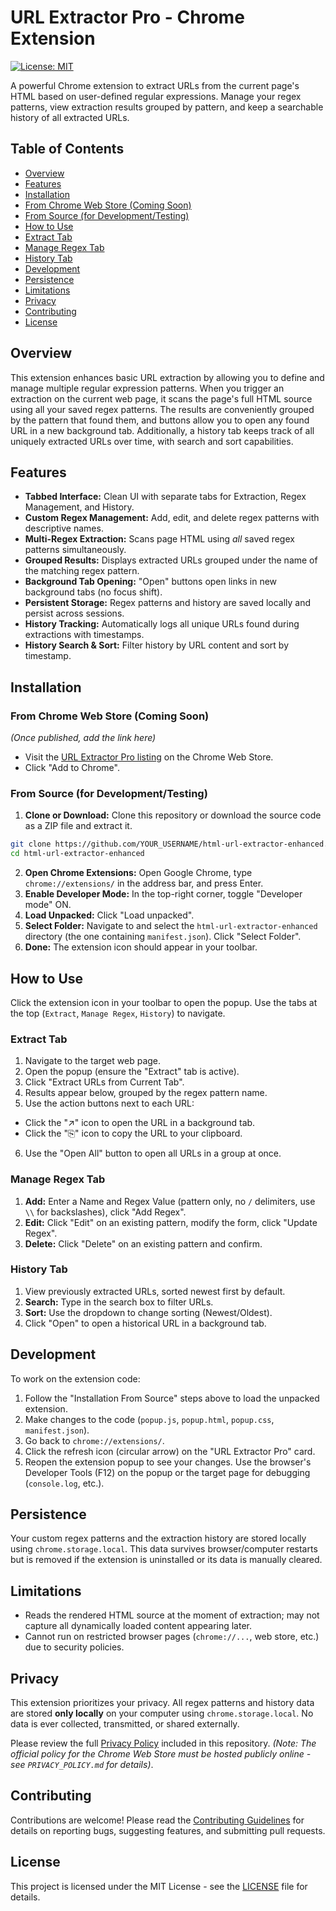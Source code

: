 # URL Extractor Pro - Chrome Extension

[![License: MIT](https://img.shields.io/badge/License-MIT-yellow.svg)](https://opensource.org/licenses/MIT) <!-- Optional Badge -->

A powerful Chrome extension to extract URLs from the current page's HTML based on user-defined regular expressions. Manage your regex patterns, view extraction results grouped by pattern, and keep a searchable history of all extracted URLs.

<!-- Optional: Add a key screenshot here -->
<!-- ![Extension Screenshot](path/to/your/screenshot.png) -->

## Table of Contents

- [Overview](#overview)
- [Features](#features)
- [Installation](#installation)
- [From Chrome Web Store (Coming Soon)](#from-chrome-web-store-coming-soon)
- [From Source (for Development/Testing)](#from-source-for-developmenttesting)
- [How to Use](#how-to-use)
- [Extract Tab](#extract-tab)
- [Manage Regex Tab](#manage-regex-tab)
- [History Tab](#history-tab)
- [Development](#development)
- [Persistence](#persistence)
- [Limitations](#limitations)
- [Privacy](#privacy)
- [Contributing](#contributing)
- [License](#license)

## Overview

This extension enhances basic URL extraction by allowing you to define and manage multiple regular expression patterns. When you trigger an extraction on the current web page, it scans the page's full HTML source using all your saved regex patterns. The results are conveniently grouped by the pattern that found them, and buttons allow you to open any found URL in a new background tab. Additionally, a history tab keeps track of all uniquely extracted URLs over time, with search and sort capabilities.

## Features

- **Tabbed Interface:** Clean UI with separate tabs for Extraction, Regex Management, and History.
- **Custom Regex Management:** Add, edit, and delete regex patterns with descriptive names.
- **Multi-Regex Extraction:** Scans page HTML using _all_ saved regex patterns simultaneously.
- **Grouped Results:** Displays extracted URLs grouped under the name of the matching regex pattern.
- **Background Tab Opening:** "Open" buttons open links in new background tabs (no focus shift).
- **Persistent Storage:** Regex patterns and history are saved locally and persist across sessions.
- **History Tracking:** Automatically logs all unique URLs found during extractions with timestamps.
- **History Search & Sort:** Filter history by URL content and sort by timestamp.

## Installation

### From Chrome Web Store (Coming Soon)

_(Once published, add the link here)_

- Visit the [URL Extractor Pro listing]() on the Chrome Web Store.
- Click "Add to Chrome".

### From Source (for Development/Testing)

1.  **Clone or Download:** Clone this repository or download the source code as a ZIP file and extract it.
  ```bash
  git clone https://github.com/YOUR_USERNAME/html-url-extractor-enhanced.git
  cd html-url-extractor-enhanced
  ```
2.  **Open Chrome Extensions:** Open Google Chrome, type `chrome://extensions/` in the address bar, and press Enter.
3.  **Enable Developer Mode:** In the top-right corner, toggle "Developer mode" ON.
4.  **Load Unpacked:** Click "Load unpacked".
5.  **Select Folder:** Navigate to and select the `html-url-extractor-enhanced` directory (the one containing `manifest.json`). Click "Select Folder".
6.  **Done:** The extension icon should appear in your toolbar.

## How to Use

Click the extension icon in your toolbar to open the popup. Use the tabs at the top (`Extract`, `Manage Regex`, `History`) to navigate.

### Extract Tab

1.  Navigate to the target web page.
2.  Open the popup (ensure the "Extract" tab is active).
3.  Click "Extract URLs from Current Tab".
4.  Results appear below, grouped by the regex pattern name.
5.  Use the action buttons next to each URL:
  - Click the "↗" icon to open the URL in a background tab.
  - Click the "⎘" icon to copy the URL to your clipboard.
6.  Use the "Open All" button to open all URLs in a group at once.

### Manage Regex Tab

1.  **Add:** Enter a Name and Regex Value (pattern only, no `/` delimiters, use `\\` for backslashes), click "Add Regex".
2.  **Edit:** Click "Edit" on an existing pattern, modify the form, click "Update Regex".
3.  **Delete:** Click "Delete" on an existing pattern and confirm.

### History Tab

1.  View previously extracted URLs, sorted newest first by default.
2.  **Search:** Type in the search box to filter URLs.
3.  **Sort:** Use the dropdown to change sorting (Newest/Oldest).
4.  Click "Open" to open a historical URL in a background tab.

## Development

To work on the extension code:

1.  Follow the "Installation From Source" steps above to load the unpacked extension.
2.  Make changes to the code (`popup.js`, `popup.html`, `popup.css`, `manifest.json`).
3.  Go back to `chrome://extensions/`.
4.  Click the refresh icon (circular arrow) on the "URL Extractor Pro" card.
5.  Reopen the extension popup to see your changes. Use the browser's Developer Tools (F12) on the popup or the target page for debugging (`console.log`, etc.).

## Persistence

Your custom regex patterns and the extraction history are stored locally using `chrome.storage.local`. This data survives browser/computer restarts but is removed if the extension is uninstalled or its data is manually cleared.

## Limitations

- Reads the rendered HTML source at the moment of extraction; may not capture all dynamically loaded content appearing later.
- Cannot run on restricted browser pages (`chrome://...`, web store, etc.) due to security policies.

## Privacy

This extension prioritizes your privacy. All regex patterns and history data are stored **only locally** on your computer using `chrome.storage.local`. No data is ever collected, transmitted, or shared externally.

Please review the full [Privacy Policy](PRIVACY_POLICY.md) included in this repository. _(Note: The official policy for the Chrome Web Store must be hosted publicly online - see `PRIVACY_POLICY.md` for details)_.

## Contributing

Contributions are welcome! Please read the [Contributing Guidelines](CONTRIBUTING.md) for details on reporting bugs, suggesting features, and submitting pull requests.

## License

This project is licensed under the MIT License - see the [LICENSE](LICENSE) file for details.
